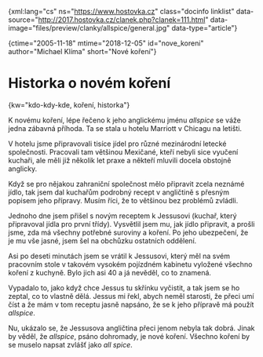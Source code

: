 
{xml:lang="cs" ns="https://www.hostovka.cz" class="docinfo linklist" data-source="http://2017.hostovka.cz/clanek.php?clanek=111.html" data-image="files/preview/clanky/allspice/general.jpg" data-type="article"}

{ctime="2005-11-18" mtime="2018-12-05" id="nove_koreni" author="Michael Klíma" short="Nové koření"}

# Historka o novém koření

<!-- generated attribute kw by user_udpatekw.sh on 2019-03-13, do not edit -->

{kw="kdo-kdy-kde, koření, historka"}

K novému koření, lépe řečeno k jeho anglickému jménu _allspice_ se váže jedna zábavná příhoda. Ta se stala u hotelu Marriott v Chicagu na letišti.

V hotelu jsme připravovali tisíce jídel pro různé mezinárodní letecké společnosti. Pracovali tam většinou Mexičané, kteří nebyli sice vyučení kuchaři, ale měli již několik let praxe a někteří mluvili docela obstojně anglicky.

Když se pro nějakou zahraniční společnost mělo připravit zcela neznámé jídlo, tak jsem dal kuchařům podrobný recept v angličtině s přesným popisem jeho přípravy. Musím říci, že to většinou bez problémů zvládli.

Jednoho dne jsem přišel s novým receptem k Jessusovi (kuchař, který připravoval jídla pro první třídy). Vysvětlil jsem mu, jak jídlo připravit, a prošli jsme, zda má všechny potřebné suroviny a koření. Po jeho ubezpečení, že je mu vše jasné, jsem šel na obchůzku ostatních oddělení.

Asi po deseti minutách jsem se vrátil k Jessusovi, který měl na svém pracovním stole v takovém vysokém pojízdném kabinetu vyložené všechno koření z kuchyně. Bylo jich asi 40 a já nevěděl, co to znamená.

Vypadalo to, jako když chce Jessus tu skřínku vyčistit, a tak jsem se ho zeptal, co to vlastně dělá. Jessus mi řekl, abych neměl starosti, že přeci umí číst a že mám v tom receptu jasně napsáno, že se k jeho přípravě má použít _allspice_.

Nu, ukázalo se, že Jessusova angličtina přeci jenom nebyla tak dobrá. Jinak by věděl, že _allspice_, psáno dohromady, je nové koření. Všechno koření by se muselo napsat zvlášť jako _all spice_.

